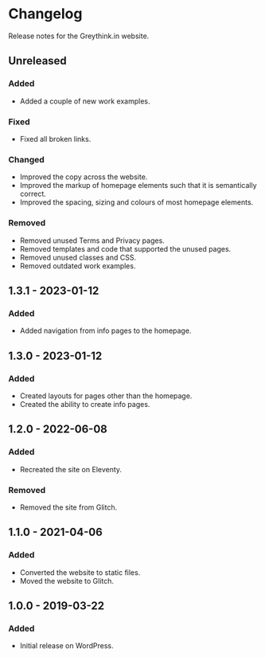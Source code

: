 # Changelog

Release notes for the Greythink.in website.



## Unreleased

### Added
- Added a couple of new work examples.

### Fixed
- Fixed all broken links.

### Changed
- Improved the copy across the website.
- Improved the markup of homepage elements such that it is semantically correct.
- Improved the spacing, sizing and colours of most homepage elements.

### Removed
- Removed unused Terms and Privacy pages.
- Removed templates and code that supported the unused pages.
- Removed unused classes and CSS.
- Removed outdated work examples.



## 1.3.1 - 2023-01-12

### Added
- Added navigation from info pages to the homepage.



## 1.3.0 - 2023-01-12

### Added
- Created layouts for pages other than the homepage.
- Created the ability to create info pages.



## 1.2.0 - 2022-06-08

### Added
- Recreated the site on Eleventy.

### Removed
- Removed the site from Glitch.



## 1.1.0 - 2021-04-06

### Added
- Converted the website to static files.
- Moved the website to Glitch.



## 1.0.0 - 2019-03-22

### Added
- Initial release on WordPress.